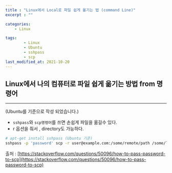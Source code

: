 ```yaml
---
title : "Linux에서 Local로 파일 쉽게 옮기는 법 (command Line)"
excerpt : ""

categories:
    - Linux

tags:
        - Linux
        - Ubuntu
        - sshpass
        - scp 
last_modified_at: 2021-10-20
---
```


## Linux에서 나의 컴퓨터로 파일 쉽게 옮기는 방법 from 명령어

---

(Ubuntu를 기준으로 작성 되었습니다.)

- `sshpass`와 `scp명령어`를 쓰면 손쉽게 파일을 옮길수 있다.
- r 옵션을 줘서 , directory도 가능하다.

```bash
# apt-get install sshpass (Ubuntu 기준)
sshpass -p 'password' scp -r user@example.com:/some/remote/path /some/local/path
```


출처 : [https://stackoverflow.com/questions/50096/how-to-pass-password-to-scp](https://stackoverflow.com/questions/50096/how-to-pass-password-to-scp)